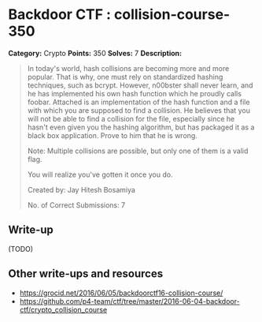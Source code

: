 # Backdoor CTF : collision-course-350

**Category:** Crypto
**Points:** 350
**Solves:** 7
**Description:**

> In today's world, hash collisions are becoming more and more popular. That is why, one must rely on standardized hashing techniques, such as bcrypt. However, n00bster shall never learn, and he has implemented his own hash function which he proudly calls foobar. Attached is an implementation of the hash function and a file with which you are supposed to find a collision. He believes that you will not be able to find a collision for the file, especially since he hasn't even given you the hashing algorithm, but has packaged it as a black box application. Prove to him that he is wrong.
> 
> 
> Note: Multiple collisions are possible, but only one of them is a valid flag.
> 
> You will realize you've gotten it once you do.
> 
> Created by: Jay Hitesh Bosamiya
> 
> No. of Correct Submissions: 7
> 


## Write-up

(TODO)

## Other write-ups and resources

* https://grocid.net/2016/06/05/backdoorctf16-collision-course/
* https://github.com/p4-team/ctf/tree/master/2016-06-04-backdoor-ctf/crypto_collision_course
